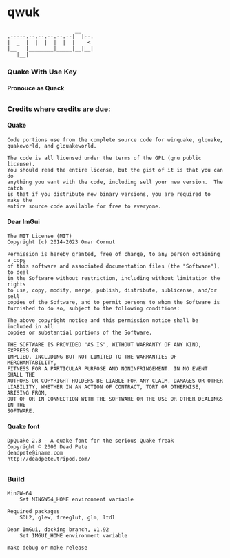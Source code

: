 # qwuk
                          __    
    .-----.--.--.--.--.--|  |--.
    |  _  |  |  |  |  |  |    < 
    |__   |________|_____|__|__|
       |__|                     
                             
### Quake With Use Key
#### Pronouce as Quack

##
### Credits where credits are due:

#### Quake
    Code portions use from the complete source code for winquake, glquake, quakeworld, and glquakeworld.

    The code is all licensed under the terms of the GPL (gnu public license).  
    You should read the entire license, but the gist of it is that you can do 
    anything you want with the code, including sell your new version.  The catch 
    is that if you distribute new binary versions, you are required to make the 
    entire source code available for free to everyone.

#### Dear ImGui
    The MIT License (MIT)
    Copyright (c) 2014-2023 Omar Cornut

    Permission is hereby granted, free of charge, to any person obtaining a copy
    of this software and associated documentation files (the "Software"), to deal
    in the Software without restriction, including without limitation the rights
    to use, copy, modify, merge, publish, distribute, sublicense, and/or sell
    copies of the Software, and to permit persons to whom the Software is
    furnished to do so, subject to the following conditions:

    The above copyright notice and this permission notice shall be included in all
    copies or substantial portions of the Software.

    THE SOFTWARE IS PROVIDED "AS IS", WITHOUT WARRANTY OF ANY KIND, EXPRESS OR
    IMPLIED, INCLUDING BUT NOT LIMITED TO THE WARRANTIES OF MERCHANTABILITY,
    FITNESS FOR A PARTICULAR PURPOSE AND NONINFRINGEMENT. IN NO EVENT SHALL THE
    AUTHORS OR COPYRIGHT HOLDERS BE LIABLE FOR ANY CLAIM, DAMAGES OR OTHER
    LIABILITY, WHETHER IN AN ACTION OF CONTRACT, TORT OR OTHERWISE, ARISING FROM,
    OUT OF OR IN CONNECTION WITH THE SOFTWARE OR THE USE OR OTHER DEALINGS IN THE
    SOFTWARE.

<!-- #### stb_image 
    stb_image - v2.30 - public domain image loader - http://nothings.org/stb -->

#### Quake font
    DpQuake 2.3 - A quake font for the serious Quake freak
    Copyright © 2000 Dead Pete
    deadpete@iname.com
    http://deadpete.tripod.com/

##
### Build

    MinGW-64
        Set MINGW64_HOME environment variable

    Required packages
        SDL2, glew, freeglut, glm, ltdl

    Dear ImGui, docking branch, v1.92
        Set IMGUI_HOME environment variable

    make debug or make release
